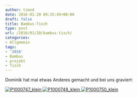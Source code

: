 ```yaml
---
author: timod
date: 2016-01-20 09:25:45+00:00
draft: false
title: Bambus-Tisch
type: post
url: /2016/01/20/bambus-tisch/
categories:
- Allgemein
tags:
- '2016'
- Bambus
- projekt
- Tisch
---
```


Dominik hat mal etwas Anderes gemacht und bei uns graviert:

[![P1000747_klein](https://www.fablab-neckar-alb.org/wp-content/uploads/2016/01/P1000747_klein.jpg)
](https://www.fablab-neckar-alb.org/wp-content/uploads/2016/01/P1000747_klein.jpg) [![P1000748_klein](https://www.fablab-neckar-alb.org/wp-content/uploads/2016/01/P1000748_klein.jpg)
](https://www.fablab-neckar-alb.org/wp-content/uploads/2016/01/P1000748_klein.jpg) [![P1000750_klein](https://www.fablab-neckar-alb.org/wp-content/uploads/2016/01/P1000750_klein.jpg)
](https://www.fablab-neckar-alb.org/wp-content/uploads/2016/01/P1000750_klein.jpg)
